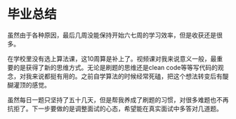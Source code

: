 # 毕业总结

虽然由于各种原因，最后几周没能保持开始六七周的学习效率，但是收获还是很多。

在学校里没有选上算法课，这10周算是补上了。视频课对我来说意义一般，最重要的是获得了新的思维方式。无论是刷题的思维还是clean code等等写代码的观念，对我来说都挺有用的。之前自学算法的时候经常死磕，把这个想法转变后有醍醐灌顶的感觉。

虽然每日一题只坚持了五十几天，但是帮我养成了刷题的习惯，对很多难题也不再抗拒了。下一步要做的是调整面试的心态，希望能在真实面试中多答对几道题。
